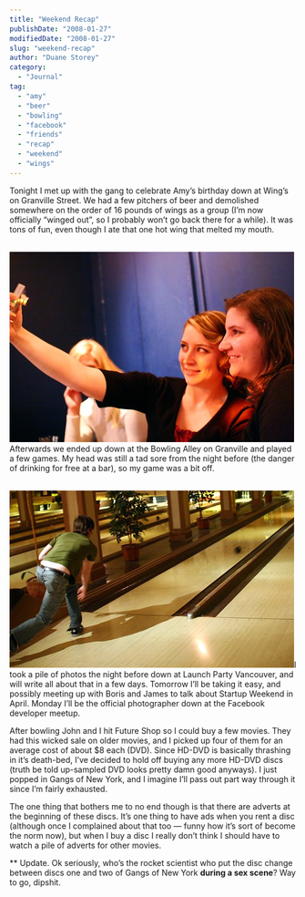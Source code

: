 ```yaml
---
title: "Weekend Recap"
publishDate: "2008-01-27"
modifiedDate: "2008-01-27"
slug: "weekend-recap"
author: "Duane Storey"
category:
  - "Journal"
tag:
  - "amy"
  - "beer"
  - "bowling"
  - "facebook"
  - "friends"
  - "recap"
  - "weekend"
  - "wings"
---
```


Tonight I met up with the gang to celebrate Amy’s birthday down at Wing’s on Granville Street. We had a few pitchers of beer and demolished somewhere on the order of 16 pounds of wings as a group (I’m now officially “winged out”, so I probably won’t go back there for a while). It was tons of fun, even though I ate that one hot wing that melted my mouth.

[  
![](_images/weekend-recap-1.jpg)](http://flickr.com/photos/duanestorey/2222606692/)  
Afterwards we ended up down at the Bowling Alley on Granville and played a few games. My head was still a tad sore from the night before (the danger of drinking for free at a bar), so my game was a bit off.

[  
![](_images/weekend-recap-2.jpg)](http://flickr.com/photos/duanestorey/2222606540/in/photostream/)I took a pile of photos the night before down at Launch Party Vancouver, and will write all about that in a few days. Tomorrow I’ll be taking it easy, and possibly meeting up with Boris and James to talk about Startup Weekend in April. Monday I’ll be the official photographer down at the Facebook developer meetup.

After bowling John and I hit Future Shop so I could buy a few movies. They had this wicked sale on older movies, and I picked up four of them for an average cost of about $8 each (DVD). Since HD-DVD is basically thrashing in it’s death-bed, I’ve decided to hold off buying any more HD-DVD discs (truth be told up-sampled DVD looks pretty damn good anyways). I just popped in Gangs of New York, and I imagine I’ll pass out part way through it since I’m fairly exhausted.

The one thing that bothers me to no end though is that there are adverts at the beginning of these discs. It’s one thing to have ads when you rent a disc (although once I complained about that too — funny how it’s sort of become the norm now), but when I buy a disc I really don’t think I should have to watch a pile of adverts for other movies.

\*\* Update. Ok seriously, who’s the rocket scientist who put the disc change between discs one and two of Gangs of New York **during a sex scene**? Way to go, dipshit.